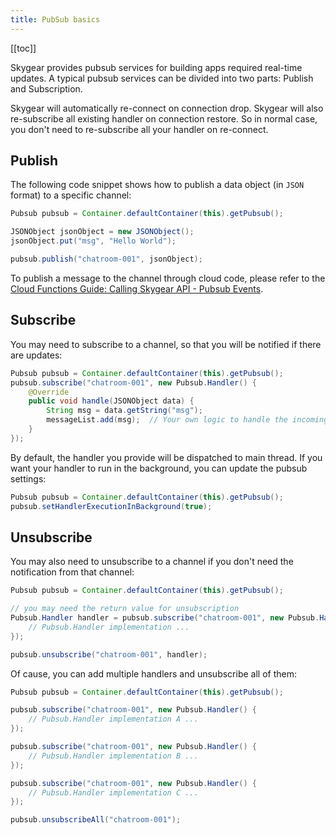 ```yaml
---
title: PubSub basics
---
```


[[toc]]

Skygear provides pubsub services for building apps required real-time updates.
A typical pubsub services can be divided into two parts: Publish and
Subscription.

Skygear will automatically re-connect on connection drop. Skygear will also
re-subscribe all existing handler on connection restore. So in normal case,
you don't need to re-subscribe all your handler on re-connect.


## Publish

The following code snippet shows how to publish a data object (in `JSON` format)
to a specific channel:

```java
Pubsub pubsub = Container.defaultContainer(this).getPubsub();

JSONObject jsonObject = new JSONObject();
jsonObject.put("msg", "Hello World");

pubsub.publish("chatroom-001", jsonObject);
```

To publish a message to the channel through cloud code, please refer to the
[Cloud Functions Guide: Calling Skygear API - Pubsub Events][doc-cloud-code-pubsub].


## Subscribe

You may need to subscribe to a channel, so that you will be notified if there
are updates:

```java
Pubsub pubsub = Container.defaultContainer(this).getPubsub();
pubsub.subscribe("chatroom-001", new Pubsub.Handler() {
    @Override
    public void handle(JSONObject data) {
        String msg = data.getString("msg");
        messageList.add(msg);  // Your own logic to handle the incoming message
    }
});

```

By default, the handler you provide will be dispatched to main thread. If you
want your handler to run in the background, you can update the pubsub settings:

```java
Pubsub pubsub = Container.defaultContainer(this).getPubsub();
pubsub.setHandlerExecutionInBackground(true);

```


## Unsubscribe

You may also need to unsubscribe to a channel if you don't need the notification
from that channel:

```java
Pubsub pubsub = Container.defaultContainer(this).getPubsub();

// you may need the return value for unsubscription
Pubsub.Handler handler = pubsub.subscribe("chatroom-001", new Pubsub.Handler() {
    // Pubsub.Handler implementation ...
});

pubsub.unsubscribe("chatroom-001", handler);

```

Of cause, you can add multiple handlers and unsubscribe all of them:

```java
Pubsub pubsub = Container.defaultContainer(this).getPubsub();

pubsub.subscribe("chatroom-001", new Pubsub.Handler() {
    // Pubsub.Handler implementation A ...
});

pubsub.subscribe("chatroom-001", new Pubsub.Handler() {
    // Pubsub.Handler implementation B ...
});

pubsub.subscribe("chatroom-001", new Pubsub.Handler() {
    // Pubsub.Handler implementation C ...
});

pubsub.unsubscribeAll("chatroom-001");

```

[doc-cloud-code-pubsub]: /guides/cloud-function/calling-skygear-api/python/#pubsub-events

